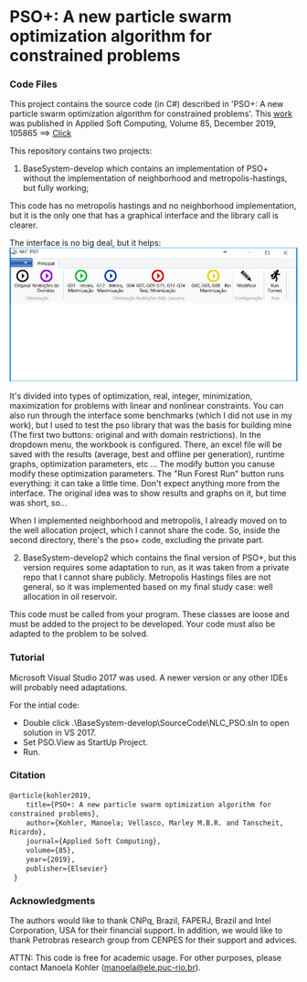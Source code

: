 # PSO+: A new particle swarm optimization algorithm for constrained problems


### Code Files
This project contains the source code (in C#) described in 'PSO+: A new particle swarm optimization algorithm for constrained problems'. This [work](https://doi.org/10.1016/j.asoc.2019.105865) was published in Applied Soft Computing, Volume 85, December 2019, 105865 ==> [Click](https://doi.org/10.1016/j.asoc.2019.105865)

This repository contains two projects:

1. BaseSystem-develop which contains an implementation of PSO+ without the implementation of neighborhood and metropolis-hastings, but fully working;

This code has no metropolis hastings and no neighborhood implementation, but it is the only one that has a graphical interface and the library call is clearer.


The interface is no big deal, but it helps:
![interface](https://github.com/manoelakohler/PSOplus/blob/main/interface.png)

It's divided into types of optimization, real, integer, minimization, maximization for problems with linear and nonlinear constraints.
You can also run through the interface some benchmarks (which I did not use in my work), but I used to test the pso library that was the basis for building mine (The first two buttons: original and with domain restrictions). In the dropdown menu, the workbook is configured. There, an excel file will be saved with the results (average, best and offline per generation), runtime graphs, optimization parameters, etc ... The modify button you canuse modify these optimization parameters. The "Run Forest Run" button runs everything: it can take a little time. Don't expect anything more from the interface. The original idea was to show results and graphs on it, but time was short, so...

When I implemented neighborhood and metropolis, I already moved on to the well allocation project, which I cannot share the code.
So, inside the second directory, there's the pso+ code, excluding the private part.


2. BaseSystem-develop2 which contains the final version of PSO+, but this version requires some adaptation to run, as it was taken from a private repo that I cannot share publicly. Metropolis Hastings files are not general, so it was implemented based on my final study case: well allocation in oil reservoir.

This code must be called from your program. These classes are loose and must be added to the project to be developed. Your code must also be adapted to the problem to be solved.

### Tutorial

Microsoft Visual Studio 2017 was used. A newer version or any other IDEs will probably need adaptations.

For the intial code:
- Double click .\BaseSystem-develop\SourceCode\NLC_PSO.sln to open solution in VS 2017. 
- Set PSO.View as StartUp Project.
- Run.

### Citation

```
@article{kohler2019,
    title={PSO+: A new particle swarm optimization algorithm for constrained problems},
    author={Kohler, Manoela; Vellasco, Marley M.B.R. and Tanscheit, Ricardo},
    journal={Applied Soft Computing},
    volume={85},
    year={2019},
    publisher={Elsevier}
 }
 ```

### Acknowledgments
The authors would like to thank CNPq, Brazil, FAPERJ, Brazil and Intel Corporation, USA for their financial support. In addition, we would like to thank Petrobras research group from CENPES for their support and advices.

ATTN: This code is free for academic usage. For other purposes, please contact Manoela Kohler (manoela@ele.puc-rio.br).
